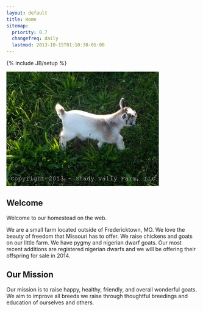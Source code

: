```yaml
---
layout: default
title: Home
sitemap:
  priority: 0.7
  changefreq: daily
  lastmod: 2013-10-15T01:10:30-05:00
---
```

{% include JB/setup %}

<img src="/images/goats/Shady_Valley_Buddy/1.jpg" alt="Image of Shady Valley Buddy" class="pic"/>

## Welcome

Welcome to our homestead on the web.

We are a small farm located outside of Fredericktown, MO.  We love
the beauty of freedom that Missouri has to offer.  We raise chickens
and goats on our little farm. We have pygmy and nigerian dwarf goats.
Our most recent additions are registered nigerian dwarfs and we will
be offering their offspring for sale in 2014.

## Our Mission

Our mission is to raise happy, healthy, friendly, and overall wonderful
goats. We aim to improve all breeds we raise through thoughtful breedings and
education of ourselves and others.

